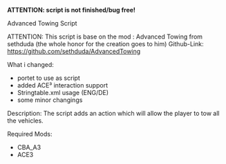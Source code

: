 **ATTENTION: script is not finished/bug free!**

Advanced Towing Script

ATTENTION: This script is base on the mod : Advanced Towing from sethduda (the whole honor for the creation goes to him)
Github-Link: https://github.com/sethduda/AdvancedTowing

What i changed:
  - portet to use as script
  - added ACE³ interaction support
  - Stringtable.xml usage (ENG/DE)
  - some minor changings

Description:
The script adds an action which will allow the player to tow all the vehicles.

Required Mods:
  - CBA_A3
  - ACE3
